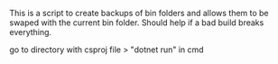 This is a script to create backups of bin folders and allows them to be swaped with the current bin folder.
Should help if a bad build breaks everything.

go to directory with csproj file > "dotnet run" in cmd
